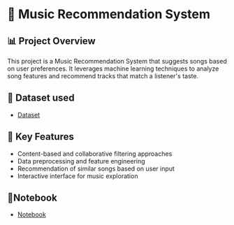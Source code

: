 # 🎵 Music Recommendation System
## 📊 Project Overview
This project is a Music Recommendation System that suggests songs based on user preferences. It leverages machine learning techniques to analyze song features and recommend tracks that match a listener's taste.
## 📂 Dataset used
- <a href="https://www.kaggle.com/datasets/notshrirang/spotify-million-song-dataset">Dataset</a>
## 🚀 Key Features
* Content-based and collaborative filtering approaches
* Data preprocessing and feature engineering
* Recommendation of similar songs based on user input
* Interactive interface for music exploration

## 📓Notebook
- <a href="source.ipynb">Notebook</a>
